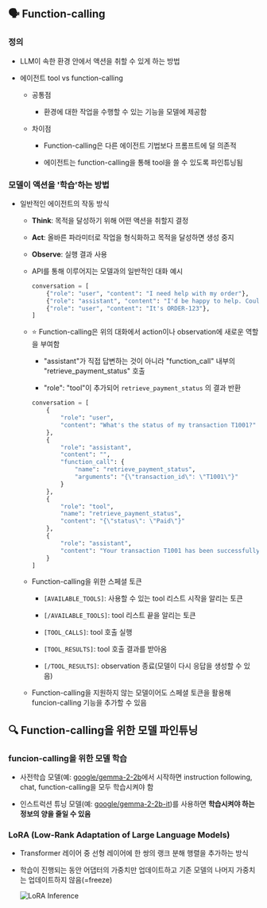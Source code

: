 ## 🗣️ Function-calling
### 정의
- LLM이 속한 환경 안에서 액션을 취할 수 있게 하는 방법

- 에이전트 tool vs function-calling

    - 공통점

        - 환경에 대한 작업을 수행할 수 있는 기능을 모델에 제공함

    - 차이점

        - Function-calling은 다른 에이전트 기법보다 프롬프트에 덜 의존적

        - 에이전트는 function-calling을 통해 tool을 쓸 수 있도록 파인튜닝됨

### 모델이 액션을 '학습'하는 방법

- 일반적인 에이전트의 작동 방식

    - **Think**: 목적을 달성하기 위해 어떤 액션을 취할지 결정

    - **Act**: 올바른 파라미터로 작업을 형식화하고 목적을 달성하면 생성 중지

    - **Observe**: 실행 결과 사용

    - API를 통해 이루어지는 모델과의 일반적인 대화 예시
        ```Python
        conversation = [
            {"role": "user", "content": "I need help with my order"},
            {"role": "assistant", "content": "I'd be happy to help. Could you provide your order number?"},
            {"role": "user", "content": "It's ORDER-123"},
        ]
        ```
    
    - ⭐ Function-calling은 위의 대화에서 action이나 observation에 새로운 역할을 부여함
        
        - "assistant"가 직접 답변하는 것이 아니라 "function_call" 내부의 "retrieve_payment_status" 호출

        - "role": "tool"이 추가되어 `retrieve_payment_status` 의 결과 반환
        ```Python
        conversation = [
            {
                "role": "user",
                "content": "What's the status of my transaction T1001?"
            },
            {
                "role": "assistant",
                "content": "",
                "function_call": {
                    "name": "retrieve_payment_status",
                    "arguments": "{\"transaction_id\": \"T1001\"}"
                }
            },
            {
                "role": "tool",
                "name": "retrieve_payment_status",
                "content": "{\"status\": \"Paid\"}"
            },
            {
                "role": "assistant",
                "content": "Your transaction T1001 has been successfully paid."
            }
        ]
        ```
    
    - Function-calling을 위한 스페셜 토큰

        - `[AVAILABLE_TOOLS]`: 사용할 수 있는 tool 리스트 시작을 알리는 토큰
        
        - `[/AVAILABLE_TOOLS]`: tool 리스트 끝을 알리는 토큰

        - `[TOOL_CALLS]`: tool 호출 실행

        - `[TOOL_RESULTS]`: tool 호출 결과를 받아옴

        - `[/TOOL_RESULTS]`: observation 종료(모델이 다시 응답을 생성할 수 있음)
    
    - Function-calling을 지원하지 않는 모델이어도 스페셜 토큰을 활용해 funcion-calling 기능을 추가할 수 있음

## 🔍 Function-calling을 위한 모델 파인튜닝
### funcion-calling을 위한 모델 학습
- 사전학습 모델(예: [google/gemma-2-2b](https://huggingface.co/google/gemma-2-2b)에서 시작하면 instruction following, chat, function-calling을 모두 학습시켜야 함

- 인스트럭션 튜닝 모델(예: [google/gemma-2-2b-it](https://huggingface.co/google/gemma-2-2b-it))를 사용하면 **학습시켜야 하는 정보의 양을 줄일 수 있음**

### LoRA (Low-Rank Adaptation of Large Language Models)
- Transformer 레이어 중 선형 레이어에 한 쌍의 랭크 분해 행렬을 추가하는 방식

- 학습이 진행되는 동안 어댑터의 가중치만 업데이트하고 기존 모델의 나머지 가중치는 업데이트하지 않음(=freeze)

    ![LoRA Inference](https://huggingface.co/datasets/agents-course/course-images/resolve/main/en/unit1/blog_multi-lora-serving_LoRA.gif)